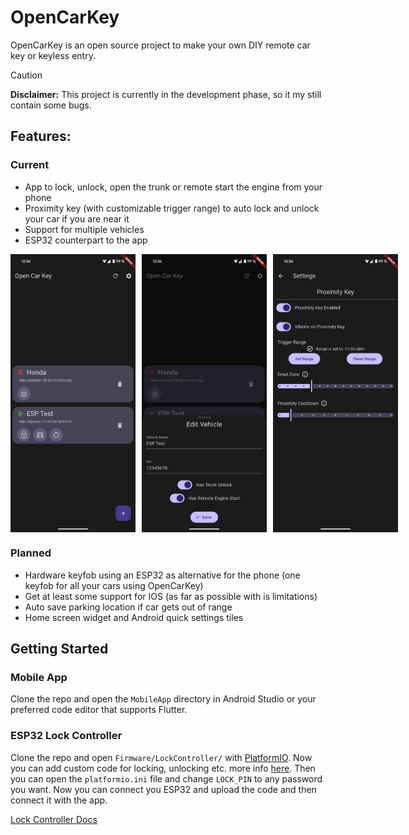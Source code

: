 # OpenCarKey

OpenCarKey is an open source project to make your own DIY remote car key or keyless entry.

>[!CAUTION]
>**Disclaimer:** This project is currently in the development phase, so it my still contain some bugs.

## Features:
### Current
- App to lock, unlock, open the trunk or remote start the engine from your phone
- Proximity key (with customizable trigger range) to auto lock and unlock your car if you are near it
- Support for multiple vehicles
- ESP32 counterpart to the app

<div style="display: flex; gap: 10px;">
  <img src="Docs/Images/screenshot_home.png" width="200" height="auto">
  <img src="Docs/Images/screenshot_edit.png" width="200" height="auto">
  <img src="Docs/Images/screenshot_settings.png" width="200" height="auto">
</div>

### Planned
- Hardware keyfob using an ESP32 as alternative for the phone (one keyfob for all your cars using OpenCarKey)
- Get at least some support for IOS (as far as possible with is limitations)
- Auto save parking location if car gets out of range
- Home screen widget and Android quick settings tiles

## Getting Started
### Mobile App
Clone the repo and open the `MobileApp` directory in Android Studio or your preferred code editor that supports Flutter.

### ESP32 Lock Controller
Clone the repo and open `Firmware/LockController/` with [PlatformIO](https://platformio.org/platformio-ide).
Now you can add custom code for locking, unlocking etc. more info [here](Docs/LockController.md#custom-code-for-locking-unlocking-etc).
Then you can open the `platformio.ini` file and change `LOCK_PIN` to any password you want.
Now you can connect you ESP32 and upload the code and then connect it with the app.

[Lock Controller Docs](Docs/LockController.md)